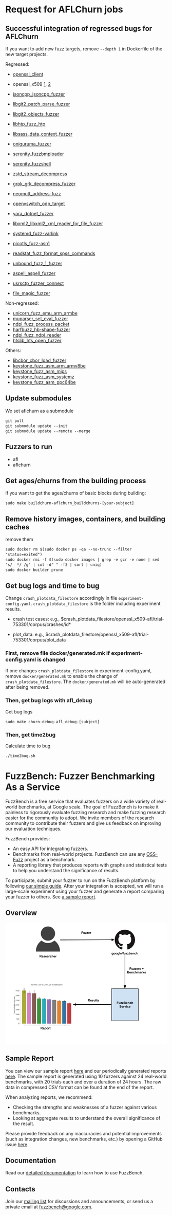 # Request for AFLChurn jobs
## Successful integration of regressed bugs for AFLChurn
If you want to add new fuzz targets, remove `--depth 1` in Dockerfile of the new target projects.

Regressed:

- [openssl_client](https://bugs.chromium.org/p/oss-fuzz/issues/detail?id=20816&q=openssl&can=1&start=200)
- openssl_x509 [1](https://bugs.chromium.org/p/oss-fuzz/issues/detail?id=17715), [2](https://bugs.chromium.org/p/oss-fuzz/issues/detail?id=17722)
- [jsoncpp_jsoncpp_fuzzer](https://bugs.chromium.org/p/oss-fuzz/issues/detail?id=21916&sort=proj%20-id%20reported&q=status%3DVerified%20type%3DBug-Security&can=1&start=2100)
- [libgit2_patch_parse_fuzzer](https://bugs.chromium.org/p/oss-fuzz/issues/detail?id=18882&sort=proj%20-id%20reported&q=status%3DVerified%20type%3DBug-Security&can=1&start=2300)
- [libgit2_objects_fuzzer](https://bugs.chromium.org/p/oss-fuzz/issues/detail?id=11382&sort=proj%20-id%20reported&q=status%3DVerified%20type%3DBug-Security&can=1&start=2300)
- [libhtp_fuzz_htp](https://bugs.chromium.org/p/oss-fuzz/issues/detail?id=17198&sort=proj%20-id%20reported&q=status%3DVerified%20type%3DBug-Security&can=1&start=2300)
- [libsass_data_context_fuzzer](https://bugs.chromium.org/p/oss-fuzz/issues/detail?id=15893&sort=proj%20-id%20reported&q=status%3DVerified%20type%3DBug-Security&can=1&start=2700)
- [oniguruma_fuzzer](https://bugs.chromium.org/p/oss-fuzz/issues/detail?id=25893&sort=-id%20reported&q=status%3DVerified&can=1)
- [serenity_fuzzbmploader](https://bugs.chromium.org/p/oss-fuzz/issues/detail?id=28237&sort=-reported&q=status%3DVerified&can=1&start=1800)
- [serenity_fuzzshell](https://bugs.chromium.org/p/oss-fuzz/issues/detail?id=28105&sort=-reported&q=status%3DVerified&can=1&start=1800)
- [zstd_stream_decompress](https://bugs.chromium.org/p/oss-fuzz/issues/detail?id=14368&sort=-reported&q=zstd&can=1)
- [grok_grk_decompress_fuzzer](https://bugs.chromium.org/p/oss-fuzz/issues/detail?id=27386&sort=-reported&q=27386&can=1)

- [neomutt_address-fuzz](https://bugs.chromium.org/p/oss-fuzz/issues/detail?id=21873&sort=-reported&q=21873&can=1)
- [openvswitch_odp_target](https://bugs.chromium.org/p/oss-fuzz/issues/detail?id=20003&sort=-reported&q=20003&can=1)
- [yara_dotnet_fuzzer](https://bugs.chromium.org/p/oss-fuzz/issues/detail?id=19591&sort=-reported&q=19591&can=1)
- [libxml2_libxml2_xml_reader_for_file_fuzzer](https://bugs.chromium.org/p/oss-fuzz/issues/detail?id=17737&sort=-reported&q=17737&can=1)
- [systemd_fuzz-varlink](https://bugs.chromium.org/p/oss-fuzz/issues/detail?id=14708&sort=-reported&q=14708&can=1)
- [picotls_fuzz-asn1](https://bugs.chromium.org/p/oss-fuzz/issues/detail?id=13837&sort=-reported&q=13837&can=1)
- [readstat_fuzz_format_spss_commands](https://bugs.chromium.org/p/oss-fuzz/issues/detail?id=15050&sort=-reported&q=15050&can=1)
- [unbound_fuzz_1_fuzzer](https://bugs.chromium.org/p/oss-fuzz/issues/detail?id=20308&sort=-reported&q=20308&can=1)
- [aspell_aspell_fuzzer](https://bugs.chromium.org/p/oss-fuzz/issues/detail?id=18462&sort=-reported&q=18462&can=1)
- [usrsctp_fuzzer_connect](https://bugs.chromium.org/p/oss-fuzz/issues/detail?id=18080&sort=-reported&q=18080&can=1)
- [file_magic_fuzzer](https://bugs.chromium.org/p/oss-fuzz/issues/detail?id=13222&sort=-reported&q=13222&can=1)


Non-regressed:

- [unicorn_fuzz_emu_arm_armbe](https://bugs.chromium.org/p/oss-fuzz/issues/detail?id=20430&sort=proj%20-id%20reported&q=status%3DVerified%20type%3DBug-Security&can=1&start=4100)
- [muparser_set_eval_fuzzer](https://bugs.chromium.org/p/oss-fuzz/issues/detail?id=25402&sort=-reported&q=25402&can=1)
- [ndpi_fuzz_process_packet](https://bugs.chromium.org/p/oss-fuzz/issues/detail?id=21346&sort=-reported&q=21346&can=1)
- [harfbuzz_hb-shape-fuzzer](https://bugs.chromium.org/p/oss-fuzz/issues/detail?id=21769&sort=-reported&q=21769&can=1)
- [ndpi_fuzz_ndpi_reader](https://bugs.chromium.org/p/oss-fuzz/issues/detail?id=20644&sort=-reported&q=20644&can=1)
- [htslib_hts_open_fuzzer](https://bugs.chromium.org/p/oss-fuzz/issues/detail?id=21139&sort=-reported&q=21139&can=1)

Others:

- [libcbor_cbor_load_fuzzer](https://bugs.chromium.org/p/oss-fuzz/issues/detail?id=21387&sort=proj%20-id%20reported&q=status%3DVerified%20type%3DBug-Security&can=1&start=2200)
- [keystone_fuzz_asm_arm_armv8be](https://bugs.chromium.org/p/oss-fuzz/issues/detail?id=24194&q=status%3DVerified&can=1&sort=-reported&start=1700)
- [keystone_fuzz_asm_mips](https://bugs.chromium.org/p/oss-fuzz/issues/detail?id=25583&sort=-reported&q=keystone%20status%3DVerified&can=1)
- [keystone_fuzz_asm_systemz](https://bugs.chromium.org/p/oss-fuzz/issues/detail?id=20535&sort=-reported&q=keystone%20status%3DVerified&can=1)
- [keystone_fuzz_asm_ppc64be](https://bugs.chromium.org/p/oss-fuzz/issues/detail?id=21120&sort=-reported&q=keystone%20status%3DVerified&can=1)


## Update submodules
We set aflchurn as a submodule

    git pull
    git submodule update --init
    git submodule update --remote --merge

## Fuzzers to run

- afl
- aflchurn

## Get ages/churns from the building process

If you want to get the ages/churns of basic blocks during building:

    sudo make buildchurn-aflchurn_buildchurns-[your-subject]

## Remove history images, containers, and building caches
remove them
```
sudo docker rm $(sudo docker ps -qa --no-trunc --filter "status=exited")
sudo docker rmi -f $(sudo docker images | grep -e gcr -e none | sed 's/  */ /g' | cut -d" " -f3 | sort | uniq)
sudo docker builder prune
```

## Get bug logs and time to bug
Change `crash_plotdata_filestore` accordingly in file `experiment-config.yaml`.
`crash_plotdata_filestore` is the folder including experiment results.

- crash test cases: e.g., $crash_plotdata_filestore/openssl_x509-afl/trial-753301/corpus/crashes/id*

- plot_data: e.g., $crash_plotdata_filestore/openssl_x509-afl/trial-753301/corpus/plot_data


### First, remove file docker/generated.mk if experiment-config.yaml is changed
If one changes `crash_plotdata_filestore` in experiment-config.yaml, 
remove `docker/generated.mk` to enable the change of `crash_plotdata_filestore`.
The `docker/generated.mk` will be auto-generated after being removed.

### Then, get bug logs with afl_debug
Get bug logs

```
sudo make churn-debug-afl_debug-[subject]
```

### Then, get time2bug
Calculate time to bug

```
./time2bug.sh
```

# FuzzBench: Fuzzer Benchmarking As a Service

FuzzBench is a free service that evaluates fuzzers on a wide variety of
real-world benchmarks, at Google scale. The goal of FuzzBench is to make it
painless to rigorously evaluate fuzzing research and make fuzzing research
easier for the community to adopt. We invite members of the research community
to contribute their fuzzers and give us feedback on improving our evaluation
techniques.

FuzzBench provides:

* An easy API for integrating fuzzers.
* Benchmarks from real-world projects. FuzzBench can use any
  [OSS-Fuzz](https://github.com/google/oss-fuzz) project as a benchmark.
* A reporting library that produces reports with graphs and statistical tests
  to help you understand the significance of results.

To participate, submit your fuzzer to run on the FuzzBench platform by following
[our simple guide](
https://google.github.io/fuzzbench/getting-started/).
After your integration is accepted, we will run a large-scale experiment using
your fuzzer and generate a report comparing your fuzzer to others.
See [a sample report](https://www.fuzzbench.com/reports/sample/index.html).

## Overview
![FuzzBench Service diagram](docs/images/FuzzBench-service.png)

## Sample Report

You can view our sample report
[here](https://www.fuzzbench.com/reports/sample/index.html) and
our periodically generated reports
[here](https://www.fuzzbench.com/reports/index.html).
The sample report is generated using 10 fuzzers against 24 real-world
benchmarks, with 20 trials each and over a duration of 24 hours.
The raw data in compressed CSV format can be found at the end of the report.

When analyzing reports, we recommend:
* Checking the strengths and weaknesses of a fuzzer against various benchmarks.
* Looking at aggregate results to understand the overall significance of the
  result.

Please provide feedback on any inaccuracies and potential improvements (such as
integration changes, new benchmarks, etc.) by opening a GitHub issue
[here](https://github.com/google/fuzzbench/issues/new).

## Documentation

Read our [detailed documentation](https://google.github.io/fuzzbench/) to learn
how to use FuzzBench.

## Contacts

Join our [mailing list](https://groups.google.com/forum/#!forum/fuzzbench-users)
for discussions and announcements, or send us a private email at
[fuzzbench@google.com](mailto:fuzzbench@google.com).
